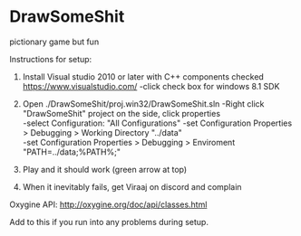 # DrawSomeShit
pictionary game but fun

Instructions for setup:

1) Install Visual studio 2010 or later with C++ components checked https://www.visualstudio.com/
 	-click check box for windows 8.1 SDK 

2) Open ./DrawSomeShit/proj.win32/DrawSomeShit.sln
 	-Right click "DrawSomeShit" project on the side, click properties  
	-select Configuration: "All Configurations"
	-set Configuration Properties > Debugging > Working Directory "../data"  
	-set Configuration Properties > Debugging > Enviroment "PATH=../data;%PATH%;"  
 

3) Play and it should work (green arrow at top)

4) When it inevitably fails, get Viraaj on discord and complain


Oxygine API: http://oxygine.org/doc/api/classes.html

Add to this if you run into any problems during setup.

